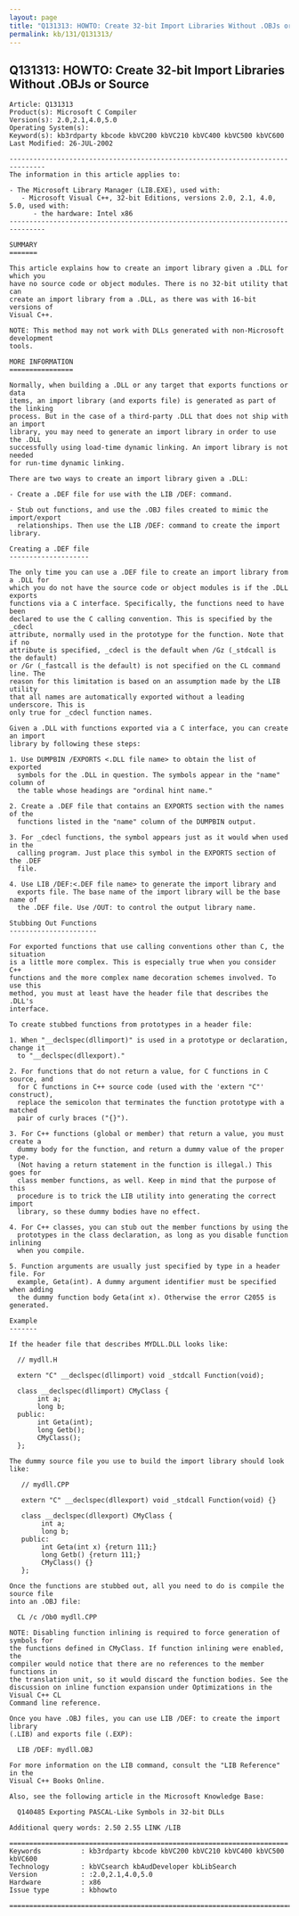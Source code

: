 ```yaml
---
layout: page
title: "Q131313: HOWTO: Create 32-bit Import Libraries Without .OBJs or Source"
permalink: kb/131/Q131313/
---
```


## Q131313: HOWTO: Create 32-bit Import Libraries Without .OBJs or Source

	Article: Q131313
	Product(s): Microsoft C Compiler
	Version(s): 2.0,2.1,4.0,5.0
	Operating System(s): 
	Keyword(s): kb3rdparty kbcode kbVC200 kbVC210 kbVC400 kbVC500 kbVC600
	Last Modified: 26-JUL-2002
	
	-------------------------------------------------------------------------------
	The information in this article applies to:
	
	- The Microsoft Library Manager (LIB.EXE), used with:
	   - Microsoft Visual C++, 32-bit Editions, versions 2.0, 2.1, 4.0, 5.0, used with:
	      - the hardware: Intel x86 
	-------------------------------------------------------------------------------
	
	SUMMARY
	=======
	
	This article explains how to create an import library given a .DLL for which you
	have no source code or object modules. There is no 32-bit utility that can
	create an import library from a .DLL, as there was with 16-bit versions of
	Visual C++.
	
	NOTE: This method may not work with DLLs generated with non-Microsoft development
	tools.
	
	MORE INFORMATION
	================
	
	Normally, when building a .DLL or any target that exports functions or data
	items, an import library (and exports file) is generated as part of the linking
	process. But in the case of a third-party .DLL that does not ship with an import
	library, you may need to generate an import library in order to use the .DLL
	successfully using load-time dynamic linking. An import library is not needed
	for run-time dynamic linking.
	
	There are two ways to create an import library given a .DLL:
	
	- Create a .DEF file for use with the LIB /DEF: command.
	
	- Stub out functions, and use the .OBJ files created to mimic the import/export
	  relationships. Then use the LIB /DEF: command to create the import library.
	
	Creating a .DEF file
	--------------------
	
	The only time you can use a .DEF file to create an import library from a .DLL for
	which you do not have the source code or object modules is if the .DLL exports
	functions via a C interface. Specifically, the functions need to have been
	declared to use the C calling convention. This is specified by the _cdecl
	attribute, normally used in the prototype for the function. Note that if no
	attribute is specified, _cdecl is the default when /Gz (_stdcall is the default)
	or /Gr (_fastcall is the default) is not specified on the CL command line. The
	reason for this limitation is based on an assumption made by the LIB utility
	that all names are automatically exported without a leading underscore. This is
	only true for _cdecl function names.
	
	Given a .DLL with functions exported via a C interface, you can create an import
	library by following these steps:
	
	1. Use DUMPBIN /EXPORTS <.DLL file name> to obtain the list of exported
	  symbols for the .DLL in question. The symbols appear in the "name" column of
	  the table whose headings are "ordinal hint name."
	
	2. Create a .DEF file that contains an EXPORTS section with the names of the
	  functions listed in the "name" column of the DUMPBIN output.
	
	3. For _cdecl functions, the symbol appears just as it would when used in the
	  calling program. Just place this symbol in the EXPORTS section of the .DEF
	  file.
	
	4. Use LIB /DEF:<.DEF file name> to generate the import library and
	  exports file. The base name of the import library will be the base name of
	  the .DEF file. Use /OUT: to control the output library name.
	
	Stubbing Out Functions
	----------------------
	
	For exported functions that use calling conventions other than C, the situation
	is a little more complex. This is especially true when you consider C++
	functions and the more complex name decoration schemes involved. To use this
	method, you must at least have the header file that describes the .DLL's
	interface.
	
	To create stubbed functions from prototypes in a header file:
	
	1. When "__declspec(dllimport)" is used in a prototype or declaration, change it
	  to "__declspec(dllexport)."
	
	2. For functions that do not return a value, for C functions in C source, and
	  for C functions in C++ source code (used with the 'extern "C"' construct),
	  replace the semicolon that terminates the function prototype with a matched
	  pair of curly braces ("{}").
	
	3. For C++ functions (global or member) that return a value, you must create a
	  dummy body for the function, and return a dummy value of the proper type.
	  (Not having a return statement in the function is illegal.) This goes for
	  class member functions, as well. Keep in mind that the purpose of this
	  procedure is to trick the LIB utility into generating the correct import
	  library, so these dummy bodies have no effect.
	
	4. For C++ classes, you can stub out the member functions by using the
	  prototypes in the class declaration, as long as you disable function inlining
	  when you compile.
	
	5. Function arguments are usually just specified by type in a header file. For
	  example, Geta(int). A dummy argument identifier must be specified when adding
	  the dummy function body Geta(int x). Otherwise the error C2055 is generated.
	
	Example
	-------
	
	If the header file that describes MYDLL.DLL looks like:
	
	  // mydll.H
	
	  extern "C" __declspec(dllimport) void _stdcall Function(void);
	
	  class __declspec(dllimport) CMyClass {
	       int a;
	       long b;
	  public:
	       int Geta(int);
	       long Getb();
	       CMyClass();
	  };
	
	The dummy source file you use to build the import library should look like:
	
	   // mydll.CPP
	
	   extern "C" __declspec(dllexport) void _stdcall Function(void) {}
	
	   class __declspec(dllexport) CMyClass {
	        int a;
	        long b;
	   public:
	        int Geta(int x) {return 111;}
	        long Getb() {return 111;}
	        CMyClass() {}
	   };
	
	Once the functions are stubbed out, all you need to do is compile the source file
	into an .OBJ file:
	
	  CL /c /Ob0 mydll.CPP
	
	NOTE: Disabling function inlining is required to force generation of symbols for
	the functions defined in CMyClass. If function inlining were enabled, the
	compiler would notice that there are no references to the member functions in
	the translation unit, so it would discard the function bodies. See the
	discussion on inline function expansion under Optimizations in the Visual C++ CL
	Command line reference.
	
	Once you have .OBJ files, you can use LIB /DEF: to create the import library
	(.LIB) and exports file (.EXP):
	
	  LIB /DEF: mydll.OBJ
	
	For more information on the LIB command, consult the "LIB Reference" in the
	Visual C++ Books Online.
	
	Also, see the following article in the Microsoft Knowledge Base:
	
	  Q140485 Exporting PASCAL-Like Symbols in 32-bit DLLs
	
	Additional query words: 2.50 2.55 LINK /LIB
	
	======================================================================
	Keywords          : kb3rdparty kbcode kbVC200 kbVC210 kbVC400 kbVC500 kbVC600 
	Technology        : kbVCsearch kbAudDeveloper kbLibSearch
	Version           : :2.0,2.1,4.0,5.0
	Hardware          : x86
	Issue type        : kbhowto
	
	=============================================================================
	
